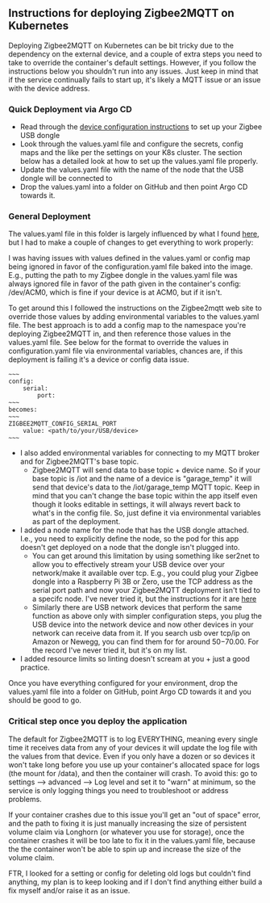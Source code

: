 ## Instructions for deploying Zigbee2MQTT on Kubernetes 

Deploying Zigbee2MQTT on Kubernetes can be bit tricky due to the dependency on the external device, and a couple of extra steps you need to take to override the container's default settings. However, if you follow the instructions below you shouldn't run into any issues. Just keep in mind that if the service continually fails to start up, it's likely a MQTT issue or an issue with the device address.

### Quick Deployment via Argo CD

* Read through the [device configuration instructions](configuring_usb_dongle.md) to set up your Zigbee USB dongle
* Look through the values.yaml file and configure the secrets, config maps and the like per the settings on your K8s cluster. The section below has a detailed look at how to set up the values.yaml file properly.
* Update the values.yaml file with the name of the node that the USB dongle will be connected to
* Drop the values.yaml into a folder on GitHub and then point Argo CD towards it. 

### General Deployment

The values.yaml file in this folder is largely influenced by what I found [here](https://github.com/Koenkk/zigbee2mqtt/discussions/10899), but I had to make a couple of changes to get everything to work properly:  

I was having issues with values defined in the values.yaml or config map being ignored in favor of the configuration.yaml file baked into the image. E.g., putting the path to my Zigbee dongle in the values.yaml file was always ignored file in favor of the path given in the container's config: /dev/ACM0, which is fine if your device is at ACM0, but if it isn't. 

To get around this I followed the instructions on the Zigbee2mqtt web site to override those values by adding environmental variables to the values.yaml file. The best approach is to add a config map to the namespace you're deploying Zigbee2MQTT in, and then reference those values in the values.yaml file. See below for the format to override the values in configuration.yaml file via environmental variables, chances are, if this deployment is failing it's a device or config data issue.

    ~~~
    config:
        serial:
            port:
    ~~~
    becomes:
    ~~~
    ZIGBEE2MQTT_CONFIG_SERIAL_PORT
        value: <path/to/your/USB/device>
    ~~~
* I also added environmental variables for connecting to my MQTT broker and for Zigbee2MQTT's base topic. 
    * Zigbee2MQTT will send data to base topic + device name. So if your base topic is /iot and the name of a device is "garage_temp" it will send that device's data to the /iot/garage_temp MQTT topic. Keep in mind that you can't change the base topic within the app itself even though it looks editable in settings, it will always revert back to what's in the config file. So, just define it via environmental variables as part of the deployment. 
* I added a node name for the node that has the USB dongle attached. I.e., you need to explicitly   define the node, so the pod for this app doesn't get deployed on a node that the dongle isn't plugged into. 
    * You can get around this limitation by using something like ser2net to allow you to effectively stream your USB device over your network/make it available over tcp. E.g., you could plug your Zigbee dongle into a Raspberry Pi 3B or Zero, use the TCP address as the serial port path and now your Zigbee2MQTT deployment isn't tied to a specifc node. I've never tried it, but the instructions for it are [here](https://www.zigbee2mqtt.io/advanced/remote-adapter/connect_to_a_remote_adapter.html)
    * Similarly there are USB network devices that perform the same function as above only with simpler configuration steps, you plug the USB device into the network device and now other devices in your network can receive data from it. If you search usb over tcp/ip on Amazon or Newegg, you can find them for for around $50-$70.00. For the record I've never tried it, but it's on my list. 
* I added resource limits so linting doesn't scream at you + just a good practice. 

Once you have everything configured for your environment, drop the values.yaml file into a folder on GitHub, point Argo CD towards it and you should be good to go.

### Critical step once you deploy the application

The default for Zigbee2MQTT is to log EVERYTHING, meaning every single time it receives data from any of your devices it will update the log file with the values from that device. Even if you only have a dozen or so devices it won't take long before you use up your container's allocated space for logs (the mount for /data), and then the container will crash. To avoid this: go to settings --> advanced --> Log level and set it to "warn" at minimum, so the service is only logging things you need to troubleshoot or address problems. 

If your container crashes due to this issue you'll get an "out of space" error, and the path to fixing it is just manually increasing the size of persistent volume claim via Longhorn (or whatever you use for storage), once the container crashes it will be too late to fix it in the values.yaml file, because the the container won't be able to spin up and increase the size of the volume claim. 

FTR, I looked for a setting or config for deleting old logs but couldn't find anything, my plan is to keep looking and if I don't find anything either build a fix myself and/or raise it as an issue. 
